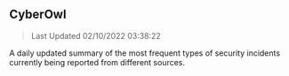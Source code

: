 ## CyberOwl 
> Last Updated 02/10/2022 03:38:22 


A daily updated summary of the most frequent types of security incidents currently being reported from different sources.

